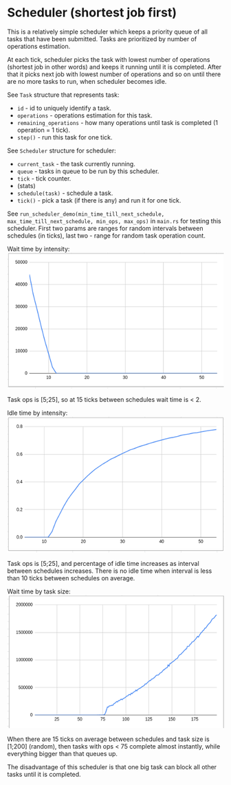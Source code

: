 # Scheduler (shortest job first)

This is a relatively simple scheduler which keeps a priority queue of all tasks that have been submitted.
Tasks are prioritized by number of operations estimation.

At each tick, scheduler picks the task with lowest number of operations (shortest job in other words) and keeps it
running until it is completed. After that it picks next job with lowest number of operations and so on until there are
no more tasks to run, when scheduler becomes idle.

See `Task` structure that represents task:
- `id` - id to uniquely identify a task.
- `operations` - operations estimation for this task.
- `remaining_operations` - how many operations until task is completed (1 operation = 1 tick).
- `step()` - run this task for one tick.

See `Scheduler` structure for scheduler:
- `current_task` - the task currently running.
- `queue` - tasks in queue to be run by this scheduler.
- `tick` - tick counter.
- (stats)
- `schedule(task)` - schedule a task.
- `tick()` - pick a task (if there is any) and run it for one tick.

See `run_scheduler_demo(min_time_till_next_schedule, max_time_till_next_schedule, min_ops, max_ops)` in `main.rs` for 
testing this scheduler. First two params are ranges for random intervals between schedules (in ticks), last two - range
for random task operation count.

Wait time by intensity:\
![wait time by intensity](assets/1.png)

Task ops is [5;25], so at 15 ticks between schedules wait time is < 2.

Idle time by intensity:\
![idle time by intensity](assets/2.png)

Task ops is [5;25], and percentage of idle time increases as interval between schedules increases.
There is no idle time when interval is less than 10 ticks between schedules on average.

Wait time by task size:\
![Wait time by task size](assets/3.png)

When there are 15 ticks on average between schedules and task size is [1;200] (random), then tasks with
ops < 75 complete almost instantly, while everything bigger than that queues up.

The disadvantage of this scheduler is that one big task can block all other tasks until it is completed. 